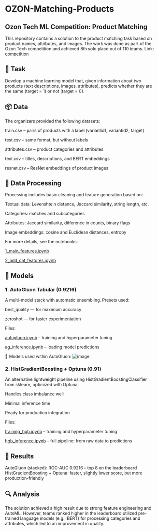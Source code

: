 # OZON-Matching-Products
## Ozon Tech ML Competition: Product Matching
This repository contains a solution to the product matching task based on product names, attributes, and images. The work was done as part of the Ozon Tech competition and achieved 8th solo place out of 110 teams.
Link: [competition](https://codenrock.com/contests/e-cup-everything-as-code/leaderboards/16)

## 🚀 Task
Develop a machine learning model that, given information about two products (text descriptions, images, attributes), predicts whether they are the same (target = 1) or not (target = 0).

## 📦 Data
The organizers provided the following datasets:

train.csv – pairs of products with a label (variantid1, variantid2, target)

test.csv – same format, but without labels

attributes.csv – product categories and attributes

text.csv – titles, descriptions, and BERT embeddings

resnet.csv – ResNet embeddings of product images

## 🔧 Data Processing
Processing includes basic cleaning and feature generation based on:

Textual data: Levenshtein distance, Jaccard similarity, string length, etc.

Categories: matches and subcategories

Attributes: Jaccard similarity, difference in counts, binary flags

Image embeddings: cosine and Euclidean distances, entropy

For more details, see the notebooks:

[1_main_features.ipynb](https://github.com/nickalymov/OZON-Matching-Products/blob/main/1_main_features.ipynb)

[2_add_cat_features.ipynb](https://github.com/nickalymov/OZON-Matching-Products/blob/main/2_add_cat_features.ipynb)

## 🧠 Models
### 1. AutoGluon Tabular (0.9216)
A multi-model stack with automatic ensembling. Presets used:

best_quality — for maximum accuracy

zeroshot — for faster experimentation

Files:

[autogluon.ipynb](https://github.com/nickalymov/OZON-Matching-Products/blob/main/autogluon.ipynb) – training and hyperparameter tuning

[ag_inference.ipynb](https://github.com/nickalymov/OZON-Matching-Products/blob/main/ag_inference.ipynb) – loading model predictions

📸 Models used within AutoGluon:
![image](https://github.com/user-attachments/assets/02dd26a5-79e8-48d6-b932-ed624a16e689)


### 2. HistGradientBoosting + Optuna (0.91)
An alternative lightweight pipeline using HistGradientBoostingClassifier from sklearn, optimized with Optuna.

Handles class imbalance well

Minimal inference time

Ready for production integration

Files:

[training_hgb.ipynb](https://github.com/nickalymov/OZON-Matching-Products/blob/main/training_hgb.ipynb) – training and hyperparameter tuning

[hgb_inference.ipynb](https://github.com/nickalymov/OZON-Matching-Products/blob/main/hgb_inference.ipynb) – full pipeline: from raw data to predictions

## 🏁 Results
AutoGluon (stacked): ROC-AUC 0.9216 – top 8 on the leaderboard
HistGradientBoosting + Optuna: faster, slightly lower score, but more production-friendly

## 🔍 Analysis
The solution achieved a high result due to strong feature engineering and AutoML. However, teams ranked higher in the leaderboard utilized pre-trained language models (e.g., BERT) for processing categories and attributes, which led to an improvement in quality.
